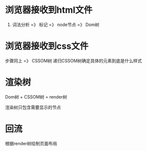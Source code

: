 # 浏览器接收到html文件
1. 词法分析 =》 标记 =》 node节点 =》 Dom树

# 浏览器接收到css文件
步骤同上  =》 CSSOM树
递归CSSOM树确定具体的元素到底是什么样式

# 渲染树
Dom树 + CSSOM树 = render树

渲染树只包含需要显示的节点 


# 回流
根据render树绘制页面布局